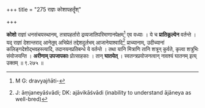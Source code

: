 +++
title = "275 राज्ञः कोशापहर्तॄंश्"

+++


**कोशो** राज्ञां धनसंचयस्थानम्, तत्रापहर्तारो द्रव्यजातिपरिमाणानपेक्षम्[^६९१] एव वध्याः । ये च **प्रातिकूल्येन** वर्तन्ते । यद् राज्ञां देशान्तराद् आनेतुम् अभिप्रेतं तद्देशदुर्लभम् आजानेयाश्वादि[^६९२] प्राच्यानाम्, उदीच्यानां कलिङ्गदेशोद्भवहस्त्यादि, तदानयनप्रतिबन्धे ये वर्तन्ते । तथा यानि मित्राणि तानि शत्रून् कुर्वते, कृत्वा शत्रुभिः संयोजयन्ति । **अरीणाम् उपजापकाः** प्रोत्साहकाः । तान् **घातयेत्** । स्वतन्त्रप्रयोजनत्वान् नावश्यं घातनम् इत्य् उक्तम् ॥ ९.२७५ ॥


[^६९२]:
     J: āṃjaneyāśvādi; DK: ajāvikāśvādi (inability to understand ājāneya as well-bred) 


[^६९१]:
     M G: dravyajñāti-